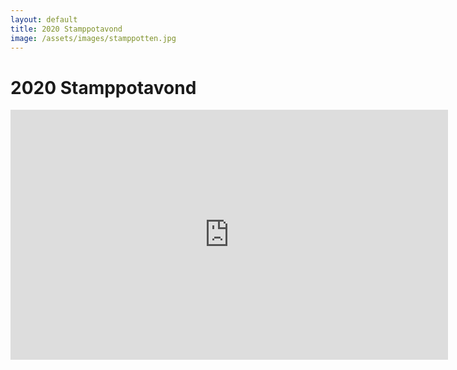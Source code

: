 ```yaml
---
layout: default
title: 2020 Stamppotavond
image: /assets/images/stamppotten.jpg
---
```



# 2020 Stamppotavond

<iframe src="https://albumizr.com/a/AAu3" scrolling="no" frameborder="0" allowfullscreen width="700" height="400"></iframe>
